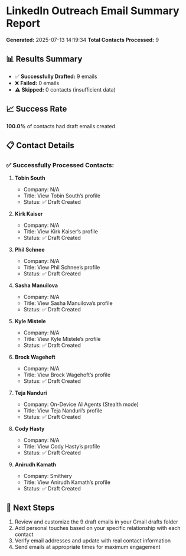 # LinkedIn Outreach Email Summary Report

**Generated:** 2025-07-13 14:19:34
**Total Contacts Processed:** 9

## 📊 Results Summary

- ✅ **Successfully Drafted:** 9 emails
- ❌ **Failed:** 0 emails  
- ⚠️ **Skipped:** 0 contacts (insufficient data)

## 📈 Success Rate

**100.0%** of contacts had draft emails created

## 📋 Contact Details

### ✅ Successfully Processed Contacts:

1. **Tobin South**
   - Company: N/A
   - Title: View Tobin South’s profile
   - Status: ✅ Draft Created

2. **Kirk Kaiser**
   - Company: N/A
   - Title: View Kirk Kaiser’s profile
   - Status: ✅ Draft Created

3. **Phil Schnee**
   - Company: N/A
   - Title: View Phil Schnee’s profile
   - Status: ✅ Draft Created

4. **Sasha Manuilova**
   - Company: N/A
   - Title: View Sasha Manuilova’s profile
   - Status: ✅ Draft Created

5. **Kyle Mistele**
   - Company: N/A
   - Title: View Kyle Mistele’s profile
   - Status: ✅ Draft Created

6. **Brock Wagehoft**
   - Company: N/A
   - Title: View Brock Wagehoft’s profile
   - Status: ✅ Draft Created

7. **Teja Nanduri**
   - Company: On-Device AI Agents (Stealth mode)
   - Title: View Teja Nanduri’s profile
   - Status: ✅ Draft Created

8. **Cody Hasty**
   - Company: N/A
   - Title: View Cody Hasty’s profile
   - Status: ✅ Draft Created

9. **Anirudh Kamath**
   - Company: Smithery
   - Title: View Anirudh Kamath’s profile
   - Status: ✅ Draft Created

## 📧 Next Steps

1. Review and customize the 9 draft emails in your Gmail drafts folder
2. Add personal touches based on your specific relationship with each contact
3. Verify email addresses and update with real contact information
4. Send emails at appropriate times for maximum engagement
